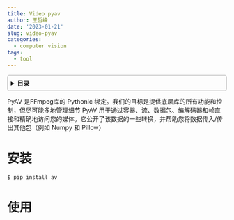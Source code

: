 ```yaml
---
title: Video pyav
author: 王哲峰
date: '2023-01-21'
slug: video-pyav
categories:
  - computer vision
tags:
  - tool
---
```


<style>
details {
    border: 1px solid #aaa;
    border-radius: 4px;
    padding: .5em .5em 0;
}
summary {
    font-weight: bold;
    margin: -.5em -.5em 0;
    padding: .5em;
}
details[open] {
    padding: .5em;
}
details[open] summary {
    border-bottom: 1px solid #aaa;
    margin-bottom: .5em;
}
</style>

<details><summary>目录</summary><p>

- [安装](#安装)
- [使用](#使用)
</p></details><p></p>

PyAV 是FFmpeg库的 Pythonic 绑定。我们的目标是提供底层库的所有功能和控制，但尽可能多地管理细节
PyAV 用于通过容器、流、数据包、编解码器和帧直接和精确地访问您的媒体。它公开了该数据的一些转换，并帮助您将数据传入/传出其他包（例如 Numpy 和 Pillow）

# 安装

```bash
$ pip install av
```

# 使用


